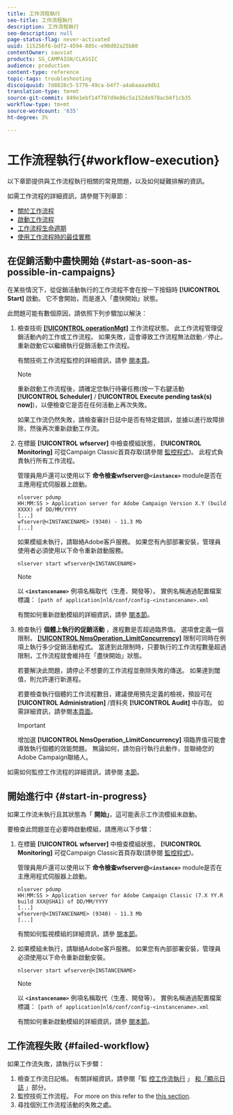```yaml
---
title: 工作流程執行
seo-title: 工作流程執行
description: 工作流程執行
seo-description: null
page-status-flag: never-activated
uuid: 115256f6-bdf2-4594-885c-e90d02a25b80
contentOwner: sauviat
products: SG_CAMPAIGN/CLASSIC
audience: production
content-type: reference
topic-tags: troubleshooting
discoiquuid: 7d8828c5-5776-49ca-b4f7-a4a6aaaa9db1
translation-type: tm+mt
source-git-commit: 849e1ebf14f707d9e86c5a152de978acb6f1cb35
workflow-type: tm+mt
source-wordcount: '635'
ht-degree: 3%

---
```



# 工作流程執行{#workflow-execution}

以下章節提供與工作流程執行相關的常見問題，以及如何疑難排解的資訊。

如需工作流程的詳細資訊，請參閱下列章節：

* [關於工作流程](../../workflow/using/about-workflows.md)
* [啟動工作流程](../../workflow/using/starting-a-workflow.md)
* [工作流程生命週期](../../workflow/using/workflow-life-cycle.md)
* [使用工作流程時的最佳實務](../../workflow/using/workflow-best-practices.md)

## 在促銷活動中盡快開始 {#start-as-soon-as-possible-in-campaigns}

在某些情況下，從促銷活動執行的工作流程不會在按一下按鈕時 **[!UICONTROL Start]** 啟動。 它不會開始，而是進入「盡快開始」狀態。

此問題可能有數個原因，請依照下列步驟加以解決：

1. 檢查技術 [**[!UICONTROL operationMgt]**](../../workflow/using/campaign.md) 工作流程狀態。 此工作流程管理促銷活動內的工作或工作流程。 如果失敗，這會導致工作流程無法啟動／停止。 重新啟動它以繼續執行促銷活動工作流程。

   有關技術工作流程監控的詳細資訊，請參 [閱本頁](../../workflow/using/monitoring-technical-workflows.md)。

   >[!NOTE]
   >
   >重新啟動工作流程後，請確定您執行待審任務(按一下右鍵活動 **[!UICONTROL Scheduler]** / **[!UICONTROL Execute pending task(s) now]**)，以便檢查它是否在任何活動上再次失敗。

   如果工作流仍然失敗，請檢查審計日誌中是否有特定錯誤，並據以進行故障排除，然後再次重新啟動工作流。

1. 在標籤 **[!UICONTROL wfserver]** 中檢查模組狀態， **[!UICONTROL Monitoring]** 可從Campaign Classic首頁存取(請參閱 [監控程式](../../production/using/monitoring-processes.md))。 此程式負責執行所有工作流程。

   管理員用戶還可以使用以下 **命令檢查wfserver@`<instance>`** module是否在主應用程式伺服器上啟動。

   ```
   nlserver pdump
   HH:MM:SS > Application server for Adobe Campaign Version X.Y (build XXXX) of DD/MM/YYYY
   [...]
   wfserver@<INSTANCENAME> (9340) - 11.3 Mb
   [...]
   ```

   如果模組未執行，請聯絡Adobe客戶服務。 如果您有內部部署安裝，管理員使用者必須使用以下命令重新啟動服務。

   ```
   nlserver start wfserver@<INSTANCENAME>
   ```

   >[!NOTE]
   >
   >以 **`<instancename>`** 例項名稱取代（生產、開發等）。 實例名稱通過配置檔案標識：
   >`[path of application]nl6/conf/config-<instancename>.xml`

   有關如何重新啟動模組的詳細資訊，請參 [閱本節](../../production/using/usual-commands.md#module-launch-commands)。

1. 檢查執行 **個體上執行的促銷活動** ，進程數是否超過臨界值。 選項會定義一個限制， [**[!UICONTROL NmsOperation_LimitConcurrency]**](../../installation/using/configuring-campaign-options.md#campaign-e-workflow-management) 限制可同時在例項上執行多少促銷活動程式。 當達到此限制時，只要執行的工作流程數量超過限制，工作流程就會維持在「盡快開始」狀態。

   若要解決此問題，請停止不想要的工作流程並刪除失敗的傳送。 如果達到閾值，則允許運行新進程。

   若要檢查執行個體的工作流程數目，建議使用預先定義的檢視，預設可在 **[!UICONTROL Administration]** /資料夾 **[!UICONTROL Audit]** 中存取。 如需詳細資訊，請參閱[本頁面](../../workflow/using/monitoring-workflow-execution.md#filtering-workflows-status)。

   >[!IMPORTANT]
   >
   >增加選 **[!UICONTROL NmsOperation_LimitConcurrency]** 項臨界值可能會導致執行個體的效能問題。 無論如何，請勿自行執行此動作，並聯絡您的Adobe Campaign聯絡人。

如需如何監控工作流程的詳細資訊，請參閱 [本節](../../workflow/using/monitoring-workflow-execution.md)。

## 開始進行中 {#start-in-progress}

如果工作流未執行且其狀態為「 **開始」**，這可能表示工作流模組未啟動。

要檢查此問題並在必要時啟動模組，請應用以下步驟：

1. 在標籤 **[!UICONTROL wfserver]** 中檢查模組狀態， **[!UICONTROL Monitoring]** 可從Campaign Classic首頁存取(請參閱 [監控程式](../../production/using/monitoring-processes.md))。

   管理員用戶還可以使用以下 **命令檢查wfserver@`<instance>`** module是否在主應用程式伺服器上啟動。

   ```
   nlserver pdump
   HH:MM:SS > Application server for Adobe Campaign Classic (7.X YY.R build XXX@SHA1) of DD/MM/YYYY
   [...]
   wfserver@<INSTANCENAME> (9340) - 11.3 Mb
   [...]
   ```

   有關如何監視模組的詳細資訊，請參 [閱本節](../../production/using/usual-commands.md#monitoring-commands-)。

1. 如果模組未執行，請聯絡Adobe客戶服務。 如果您有內部部署安裝，管理員必須使用以下命令重新啟動安裝。

   ```
   nlserver start wfserver@<INSTANCENAME>
   ```

   >[!NOTE]
   >
   >以 **`<instancename>`** 例項名稱取代（生產、開發等）。 實例名稱通過配置檔案標識：
   >`[path of application]nl6/conf/config-<instancename>.xml`

   有關如何重新啟動模組的詳細資訊，請參 [閱本節](../../production/using/usual-commands.md#module-launch-commands)。

## 工作流程失敗 {#failed-workflow}

如果工作流失敗，請執行以下步驟：

1. 檢查工作流日記帳。 有關詳細資訊，請參閱「監 [控工作流執行](../../workflow/using/monitoring-workflow-execution.md) 」 [和「顯示日誌](../../workflow/using/monitoring-workflow-execution.md#displaying-logs) 」部分。
1. 監控技術工作流程。 For more on this refer to the [this section](../../workflow/using/monitoring-technical-workflows.md).
1. 尋找個別工作流程活動的失敗之處。
